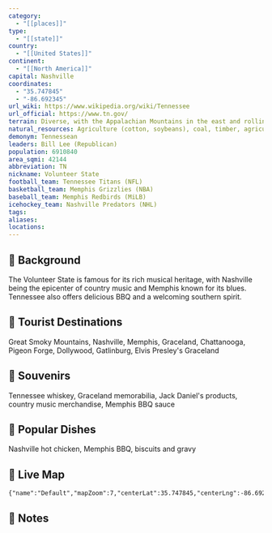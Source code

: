```yaml
---
category:
  - "[[places]]"
type:
  - "[[state]]"
country:
  - "[[United States]]"
continent:
  - "[[North America]]"
capital: Nashville
coordinates:
  - "35.747845"
  - "-86.692345"
url_wiki: https://www.wikipedia.org/wiki/Tennessee
url_official: https://www.tn.gov/
terrain: Diverse, with the Appalachian Mountains in the east and rolling plains.
natural_resources: Agriculture (cotton, soybeans), coal, timber, agriculture (tobacco), water resources
demonym: Tennessean
leaders: Bill Lee (Republican)
population: 6910840
area_sqmi: 42144
abbreviation: TN
nickname: Volunteer State
football_team: Tennessee Titans (NFL)
basketball_team: Memphis Grizzlies (NBA)
baseball_team: Memphis Redbirds (MiLB)
icehockey_team: Nashville Predators (NHL)
tags: 
aliases: 
locations:
---
```

## 🌱 Background
The Volunteer State is famous for its rich musical heritage, with Nashville being the epicenter of country music and Memphis known for its blues. Tennessee also offers delicious BBQ and a welcoming southern spirit.

## 📌 Tourist Destinations
Great Smoky Mountains, Nashville, Memphis, Graceland, Chattanooga, Pigeon Forge, Dollywood, Gatlinburg, Elvis Presley's Graceland

## 🎁 Souvenirs
Tennessee whiskey, Graceland memorabilia, Jack Daniel's products, country music merchandise, Memphis BBQ sauce

## 🍲 Popular Dishes
Nashville hot chicken, Memphis BBQ, biscuits and gravy

## 📡 Live Map
```mapview
{"name":"Default","mapZoom":7,"centerLat":35.747845,"centerLng":-86.692345,"query":"","chosenMapSource":0}
```

## 📒 Notes

